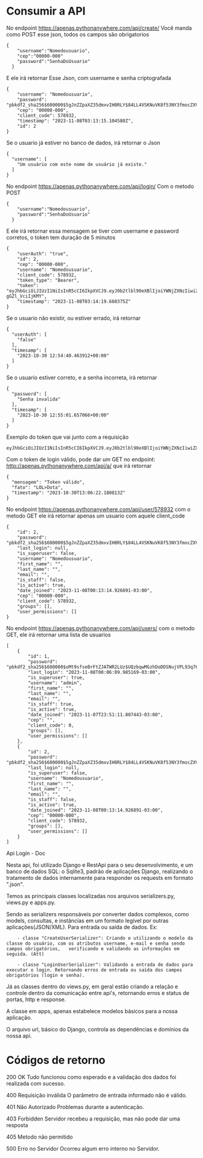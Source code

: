 <h1>Consumir a API</h1>

<span>No endpoint https://apenas.pythonanywhere.com/api/create/</span>
<span>Você manda como POST esse json, todos os campos são obrigatorios</span>

```
{
    "username":"Nomedousuario",
    "cep":"00000-000"
    "password":"SenhaDoUsuario"
  }
```

<span>E ele irá retornar Esse Json, com username e senha criptografada</span>

```
{
    "username": "Nomedousuario",
    "password": "pbkdf2_sha256$600000$5gJnZZpaXZ35dmxvIH0RLY$84LL4VSKNuVK8f53NY3fmocZXVlNwuVDv7CMuJInB/8=",
    "cep": "00000-000",
    "client_code": 578932,
    "timestamp": "2023-11-08T03:13:15.104580Z",
    "id": 2
}

```

<span>Se o usuario já estiver no banco de dados, irá retornar o Json</span>

```
{
  "username": [
    "Um usuário com este nome de usuário já existe."
  ]
}
```

<span>No endpoint https://apenas.pythonanywhere.com/api/login/ Com o metodo POST</span>

``` 
{
    "username":"Nomedousuario",
    "password":"SenhaDoUsuario"
  }
```

<span>E ele irá retornar essa mensagem se tiver com username e password corretos, o token tem duração de 5 minutos</span>
```
{
    "userAuth": "true",
    "id": 2,
    "cep": "00000-000",
    "username": "Nomedousuario",
    "client_code": 578932,
    "token_type": "Bearer",
    "token": "eyJhbGciOiJIUzI1NiIsInR5cCI6IkpXVCJ9.eyJ0b2tlbl90eXBlIjoiYWNjZXNzIiwiZXhwIjoxNjk5NDEzNTU5LCJpYXQiOjE2OTk0MTMyNTksImp0aSI6ImUyMjc0ZjRlNzA5ZjQyZDI4OTc5ZWNlNmZlNTA1ZmVmIiwidXNlcl9pZCI6Mn0.XpCnx50njT7bV1tebc1eyWHZ3EIbp-gGZl_VciIjKMY",
    "timestamp": "2023-11-08T03:14:19.660375Z"
}
```
<span>Se o usuario não existir, ou estiver errado, irá retornar</span>
```
{
  "userAuth": [
    "false"
  ],
  "timesamp": [
    "2023-10-30 12:54:40.463912+00:00"
  ]
}
```
<span>Se o usuario estiver correto, e a senha incorreta, irá retornar</span>

```
{
  "password": [
    "Senha invalida"
  ],
  "timesamp": [
    "2023-10-30 12:55:01.657066+00:00"
  ]
}
```



<span>Exemplo do token que vai junto com a requisição </span>
```
eyJhbGciOiJIUzI1NiIsInR5cCI6IkpXVCJ9.eyJ0b2tlbl90eXBlIjoiYWNjZXNzIiwiZXhwIjoxNjk4NjcxNTIxLCJpYXQiOjE2OTg2NzEyMjEsImp0aSI6IjA3OTAwYjY2MDY0ZTQyNTBiZTQwZDQ0NGE5ZWQ4NjdiIiwidXNlcl9pZCI6MX0.43T02FADjsXAvIXUvQzoJ_lX3OCi1k82G3AJGVh4PgY
```
<span>Com o token de login válido, pode dar um GET no endpoint: http://apenas.pythonanywhere.com/api/a/ que irá retornar </span>
```
{
  "mensagem": "Token válido",
  "fato": "LOL>Dota",
  "timestamp": "2023-10-30T13:06:22.180813Z"
}
```
<span>No endpoint https://apenas.pythonanywhere.com/api/user/578932 com o metodo GET ele irá retornar apenas um usuario com aquele client_code</span>

```
{
    "id": 2,
    "password": "pbkdf2_sha256$600000$5gJnZZpaXZ35dmxvIH0RLY$84LL4VSKNuVK8f53NY3fmocZXVlNwuVDv7CMuJInB/8=",
    "last_login": null,
    "is_superuser": false,
    "username": "Nomedousuario",
    "first_name": "",
    "last_name": "",
    "email": "",
    "is_staff": false,
    "is_active": true,
    "date_joined": "2023-11-08T00:13:14.926891-03:00",
    "cep": "00000-000",
    "client_code": 578932,
    "groups": [],
    "user_permissions": []
}

```

<span>No endpoint https://apenas.pythonanywhere.com/api/users/ com o metodo GET, ele irá retornar uma lista de usuarios</span>
```
[
    {
        "id": 1,
        "password": "pbkdf2_sha256$600000$oMt9sfseBrFtZJATWR2LUz$UQzbqwMGzhDoDDSNujVPL93q76GYP2fNyJcOAjA4wOc=",
        "last_login": "2023-11-08T00:06:09.985169-03:00",
        "is_superuser": true,
        "username": "admin",
        "first_name": "",
        "last_name": "",
        "email": "",
        "is_staff": true,
        "is_active": true,
        "date_joined": "2023-11-07T23:51:11.807443-03:00",
        "cep": "",
        "client_code": 0,
        "groups": [],
        "user_permissions": []
    },
    {
        "id": 2,
        "password": "pbkdf2_sha256$600000$5gJnZZpaXZ35dmxvIH0RLY$84LL4VSKNuVK8f53NY3fmocZXVlNwuVDv7CMuJInB/8=",
        "last_login": null,
        "is_superuser": false,
        "username": "Nomedousuario",
        "first_name": "",
        "last_name": "",
        "email": "",
        "is_staff": false,
        "is_active": true,
        "date_joined": "2023-11-08T00:13:14.926891-03:00",
        "cep": "00000-000",
        "client_code": 578932,
        "groups": [],
        "user_permissions": []
    }
]
```


Api Login - Doc

Nesta api, foi utilizado Django e RestApi para o seu desenvolvimento, e um banco de dados SQL: o Sqlite3, padrão de aplicações Django, realizando o tratamento de dados internamente para responder os requests em formato ".json".

Temos as principais classes localizadas nos arquivos serializers.py, views.py e apps.py. 

Sendo as serializers responsáveis por converter dados complexos, como models, consultas, e instâncias em um formato legível por outras aplicações(JSON/XML). Para entrada ou saída de dados. Ex:

        - classe "CreateUserSerializer": Criando e utilizando o modelo da classe do usuário, com os atributos username, e-mail e senha sendo campos obrigatórios, 	verificando e validando as informações em seguida. (Att)

    	- classe "LoginUserSerializer": Validando a entrada de dados para executar o login. Retornando erros de entrada ou saída dos campos obrigatórios (login e senha).	


Já as classes dentro do views.py, em geral estão criando a relação e controle dentro da comunicação entre api's, retornando erros e status de portas, http e response.






A classe em apps, apenas estabelece modelos básicos para a nossa aplicação.

O arquivo url, básico do Django, controla as dependências e domínios da nossa api.

<h1>Códigos de retorno</h1>

200 OK
Tudo funcionou como esperado e a validação dos dados foi realizada com sucesso.

400 Requisição inválida
O parâmetro de entrada informado não é válido.

401 Não Autorizado
Problemas durante a autenticação.

403 Forbidden
Servidor recebeu a requisição, mas não pode dar uma resposta


405 Metodo não permitido

500 Erro no Servidor
Ocorreu algum erro interno no Servidor.


